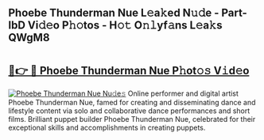 ## Phoebe Thunderman Nue L𝚎a𝚔ed N𝚞𝚍e - Part-lbD Vi𝚍𝚎o P𝚑𝚘tos - H𝚘𝚝 O𝚗𝚕yf𝚊ns L𝚎a𝚔s QWgM8

# <h2><a href="http://kfbk0ag.oniu.top/?m=Phoebe+Thunderman+Nue">🔗👉 🔴 Phoebe Thunderman Nue P𝚑ot𝚘𝚜 V𝚒d𝚎o</a></h2>

[![Phoebe Thunderman Nue Nu𝚍e𝚜](https://i.imgur.com/0qMVB7G.gif)](http://kfbk0ag.oniu.top/?m=Phoebe+Thunderman+Nue)
Online performer and digital artist Phoebe Thunderman Nue, famed for creating and disseminating dance and lifestyle content via solo and collaborative dance performances and short films. Brilliant puppet builder Phoebe Thunderman Nue, celebrated for their exceptional skills and accomplishments in creating puppets.  
